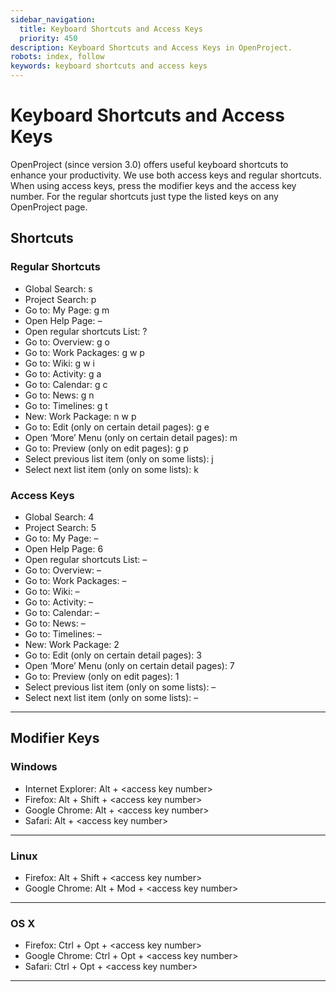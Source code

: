 ```yaml
---
sidebar_navigation:
  title: Keyboard Shortcuts and Access Keys
  priority: 450
description: Keyboard Shortcuts and Access Keys in OpenProject.
robots: index, follow
keywords: keyboard shortcuts and access keys
---
```

# Keyboard Shortcuts and Access Keys

OpenProject (since version 3.0) offers useful keyboard shortcuts to  enhance your productivity. We use both access keys and regular  shortcuts. When using access keys, press the modifier keys and the  access key number. For the regular shortcuts just type the listed keys  on any OpenProject page.

## Shortcuts

### Regular Shortcuts

- Global Search: s
- Project Search: p
- Go to: My Page: g m
- Open Help Page: –
- Open regular shortcuts List: ?
- Go to: Overview: g o
- Go to: Work Packages: g w p
- Go to: Wiki: g w i
- Go to: Activity: g a
- Go to: Calendar: g c
- Go to: News: g n
- Go to: Timelines: g t
- New: Work Package: n w p
- Go to: Edit (only on certain detail pages): g e
- Open ‘More’ Menu (only on certain detail pages): m
- Go to: Preview (only on edit pages): g p
- Select previous list item (only on some lists): j
- Select next list item (only on some lists): k

### Access Keys

- Global Search: 4
- Project Search: 5
- Go to: My Page: –
- Open Help Page: 6
- Open regular shortcuts List: –
- Go to: Overview: –
- Go to: Work Packages: –
- Go to: Wiki: –
- Go to: Activity: –
- Go to: Calendar: –
- Go to: News: –
- Go to: Timelines: –
- New: Work Package: 2
- Go to: Edit (only on certain detail pages): 3
- Open ‘More’ Menu (only on certain detail pages): 7
- Go to: Preview (only on edit pages): 1
- Select previous list item (only on some lists): –
- Select next list item (only on some lists): –

------

## Modifier Keys

### Windows

- Internet Explorer: Alt + &lt;access key number&gt;
- Firefox: Alt + Shift + &lt;access key number&gt;
- Google Chrome: Alt + &lt;access key number&gt;
- Safari: Alt + &lt;access key number&gt;

------

### Linux

- Firefox: Alt + Shift + &lt;access key number&gt;
- Google Chrome: Alt + Mod + &lt;access key number&gt;

------

### OS X

- Firefox:  Ctrl + Opt + &lt;access key number&gt;
- Google Chrome: Ctrl + Opt + &lt;access key number&gt;
- Safari: Ctrl + Opt + &lt;access key number&gt;

------